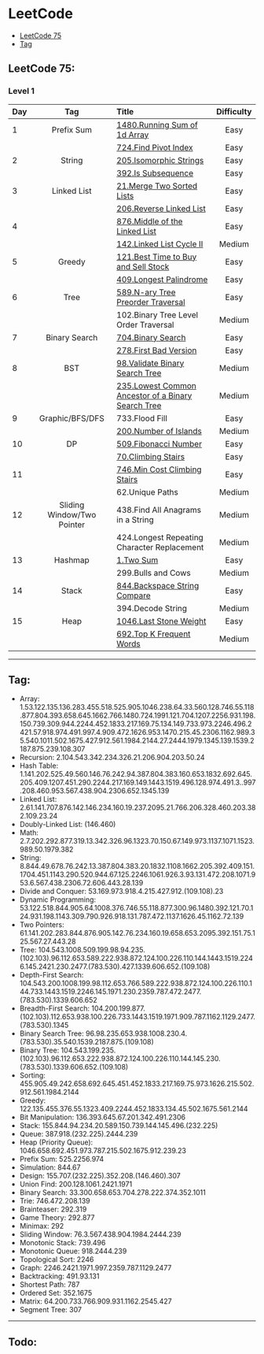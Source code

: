 # LeetCode

- [LeetCode 75](#leetcode-75)
- [Tag](#tag)

## LeetCode 75:

### Level 1

| Day |            Tag             | Title                                                | Difficulty |
| :-- | :------------------------: | :--------------------------------------------------- | :--------: |
| 1   |         Prefix Sum         | [1480.Running Sum of 1d Array]                       |    Easy    |
|     |                            | [724.Find Pivot Index]                               |    Easy    |
| 2   |           String           | [205.Isomorphic Strings]                             |    Easy    |
|     |                            | [392.Is Subsequence]                                 |    Easy    |
| 3   |        Linked List         | [21.Merge Two Sorted Lists]                          |    Easy    |
|     |                            | [206.Reverse Linked List]                            |    Easy    |
| 4   |                            | [876.Middle of the Linked List]                      |    Easy    |
|     |                            | [142.Linked List Cycle II]                           |   Medium   |
| 5   |           Greedy           | [121.Best Time to Buy and Sell Stock]                |    Easy    |
|     |                            | [409.Longest Palindrome]                             |    Easy    |
| 6   |            Tree            | [589.N-ary Tree Preorder Traversal]                  |    Easy    |
|     |                            | 102.Binary Tree Level Order Traversal                |   Medium   |
| 7   |       Binary Search        | [704.Binary Search]                                  |    Easy    |
|     |                            | [278.First Bad Version]                              |    Easy    |
| 8   |            BST             | [98.Validate Binary Search Tree]                     |   Medium   |
|     |                            | [235.Lowest Common Ancestor of a Binary Search Tree] |   Medium   |
| 9   |      Graphic/BFS/DFS       | 733.Flood Fill                                       |    Easy    |
|     |                            | [200.Number of Islands]                              |   Medium   |
| 10  |             DP             | [509.Fibonacci Number]                               |    Easy    |
|     |                            | [70.Climbing Stairs]                                 |    Easy    |
| 11  |                            | [746.Min Cost Climbing Stairs]                       |    Easy    |
|     |                            | 62.Unique Paths                                      |   Medium   |
| 12  | Sliding Window/Two Pointer | 438.Find All Anagrams in a String                    |   Medium   |
|     |                            | 424.Longest Repeating Character Replacement          |   Medium   |
| 13  |          Hashmap           | [1.Two Sum]                                          |    Easy    |
|     |                            | 299.Bulls and Cows                                   |   Medium   |
| 14  |           Stack            | [844.Backspace String Compare]                       |    Easy    |
|     |                            | 394.Decode String                                    |   Medium   |
| 15  |            Heap            | [1046.Last Stone Weight]                             |    Easy    |
|     |                            | [692.Top K Frequent Words]                           |   Medium   |

---

## Tag:

- Array: 1.53.122.135.136.283.455.518.525.905.1046.238.64.33.560.128.746.55.118.877.804.393.658.645.1662.766.1480.724.1991.121.704.1207.2256.931.198.150.739.309.944.2244.452.1833.217.169.75.134.149.733.973.2246.496.2421.57.918.974.491.997.4.909.472.1626.953.1470.215.45.2306.1162.989.35.540.1011.502.1675.427.912.561.1984.2144.27.2444.1979.1345.139.1539.2187.875.239.108.307
- Recursion: 2.104.543.342.234.326.21.206.904.203.50.24
- Hash Table: 1.141.202.525.49.560.146.76.242.94.387.804.383.160.653.1832.692.645.205.409.1207.451.290.2244.217.169.149.1443.1519.496.128.974.491.3..997.208.460.953.567.438.904.2306.652.1345.139
- Linked List: 2.61.141.707.876.142.146.234.160.19.237.2095.21.766.206.328.460.203.382.109.23.24
- Doubly-Linked List: (146.460)
- Math: 2.7.202.292.877.319.13.342.326.96.1323.70.150.67.149.973.1137.1071.1523.989.50.1979.382
- String: 8.844.49.678.76.242.13.387.804.383.20.1832.1108.1662.205.392.409.151.1704.451.1143.290.520.944.67.125.2246.1061.926.3.93.131.472.208.1071.953.6.567.438.2306.72.606.443.28.139
- Divide and Conquer: 53.169.973.918.4.215.427.912.(109.108).23
- Dynamic Programming: 53.122.518.844.905.64.1008.376.746.55.118.877.300.96.1480.392.121.70.124.931.198.1143.309.790.926.918.131.787.472.1137.1626.45.1162.72.139
- Two Pointers: 61.141.202.283.844.876.905.142.76.234.160.19.658.653.2095.392.151.75.125.567.27.443.28
- Tree: 104.543.1008.509.199.98.94.235.(102.103).96.112.653.589.222.938.872.124.100.226.110.144.1443.1519.2246.145.2421.230.2477.(783.530).427.1339.606.652.(109.108)
- Depth-First Search: 104.543.200.1008.199.98.112.653.766.589.222.938.872.124.100.226.110.144.733.1443.1519.2246.145.1971.230.2359.787.472.2477.(783.530).1339.606.652
- Breadth-First Search: 104.200.199.877.(102.103).112.653.938.100.226.733.1443.1519.1971.909.787.1162.1129.2477.(783.530).1345
- Binary Search Tree: 96.98.235.653.938.1008.230.4.(783.530).35.540.1539.2187.875.(109.108)
- Binary Tree: 104.543.199.235.(102.103).96.112.653.222.938.872.124.100.226.110.144.145.230.(783.530).1339.606.652.(109.108)
- Sorting: 455.905.49.242.658.692.645.451.452.1833.217.169.75.973.1626.215.502.912.561.1984.2144
- Greedy: 122.135.455.376.55.1323.409.2244.452.1833.134.45.502.1675.561.2144
- Bit Manipulation: 136.393.645.67.201.342.491.2306
- Stack: 155.844.94.234.20.589.150.739.144.145.496.(232.225)
- Queue: 387.918.(232.225).2444.239
- Heap (Priority Queue): 1046.658.692.451.973.787.215.502.1675.912.239.23
- Prefix Sum: 525.2256.974
- Simulation: 844.67
- Design: 155.707.(232.225).352.208.(146.460).307
- Union Find: 200.128.1061.2421.1971
- Binary Search: 33.300.658.653.704.278.222.374.352.1011
- Trie: 746.472.208.139
- Brainteaser: 292.319
- Game Theory: 292.877
- Minimax: 292
- Sliding Window: 76.3.567.438.904.1984.2444.239
- Monotonic Stack: 739.496
- Monotonic Queue: 918.2444.239
- Topological Sort: 2246
- Graph: 2246.2421.1971.997.2359.787.1129.2477
- Backtracking: 491.93.131
- Shortest Path: 787
- Ordered Set: 352.1675
- Matrix: 64.200.733.766.909.931.1162.2545.427
- Segment Tree: 307

---

## Todo:



[1480.running sum of 1d array]: complete/1480.running-sum-of-1-d-array.c
[724.find pivot index]: complete/724.find-pivot-index.c
[205.isomorphic strings]: complete/205.isomorphic-strings.c
[392.is subsequence]: complete/392.is-subsequence.c
[21.merge two sorted lists]: complete/21.merge-two-sorted-lists.c
[206.reverse linked list]: complete/206.reverse-linked-list.c
[876.middle of the linked list]: complete/876.middle-of-the-linked-list.c
[142.linked list cycle ii]: complete/142.linked-list-cycle-ii.c
[121.best time to buy and sell stock]: complete/121.best-time-to-buy-and-sell-stock.c
[409.longest palindrome]: complete/409.longest-palindrome.c
[589.N-ary Tree Preorder Traversal]: complete/589.n-ary-tree-preorder-traversal.c
[704.binary search]: complete/704.binary-search.c
[278.first bad version]: complete/278.first-bad-version.c
[98.validate binary search tree]: complete/98.validate-binary-search-tree.c
[235.lowest common ancestor of a binary search tree]: complete/235.lowest-common-ancestor-of-a-binary-search-tree.c
[200.Number of Islands]: complete/200.number-of-islands.c
[509.Fibonacci Number]: complete/509.fibonacci-number.c
[70.Climbing Stairs]: complete/70.climbing-stairs.c
[746.Min Cost Climbing Stairs]: complete/746.min-cost-climbing-stairs.c
[1.Two Sum]: complete/1.two-sum.c
[844.Backspace String Compare]: complete/844.backspace-string-compare.c
[1046.Last Stone Weight]: complete/1046.last-stone-weight.c
[692.Top K Frequent Words]: complete/692.top-k-frequent-words.c
